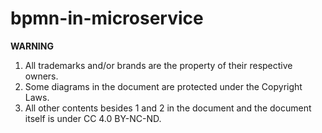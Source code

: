 # bpmn-in-microservice

**WARNING**
1. All trademarks and/or brands are the property of their respective owners.
2. Some diagrams in the document are protected under the Copyright Laws.
3. All other contents besides 1 and 2 in the document and the document itself is under CC 4.0 BY-NC-ND.
